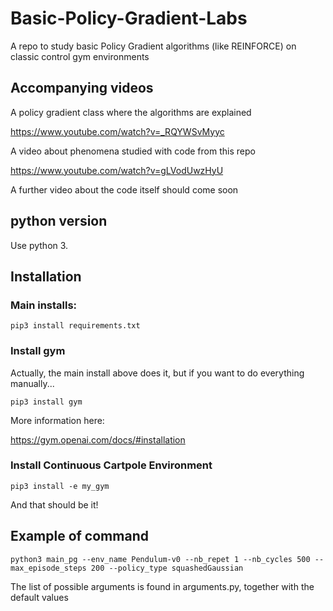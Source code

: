 # Basic-Policy-Gradient-Labs

A repo to study basic Policy Gradient algorithms (like REINFORCE) on classic control gym environments

## Accompanying videos

A policy gradient class where the algorithms are explained

https://www.youtube.com/watch?v=_RQYWSvMyyc

A video about phenomena studied with code from this repo

https://www.youtube.com/watch?v=gLVodUwzHyU

A further video about the code itself should come soon

## python version

Use python 3.

## Installation

### Main installs:
```
pip3 install requirements.txt
```

### Install gym

Actually, the main install above does it, but if you want to do everything manually...

```
pip3 install gym
```

More information here:

https://gym.openai.com/docs/#installation

### Install Continuous Cartpole Environment

```
pip3 install -e my_gym
```

And that should be it!

## Example of command

```
python3 main_pg --env_name Pendulum-v0 --nb_repet 1 --nb_cycles 500 --max_episode_steps 200 --policy_type squashedGaussian
```

The list of possible arguments is found in arguments.py, together with the default values